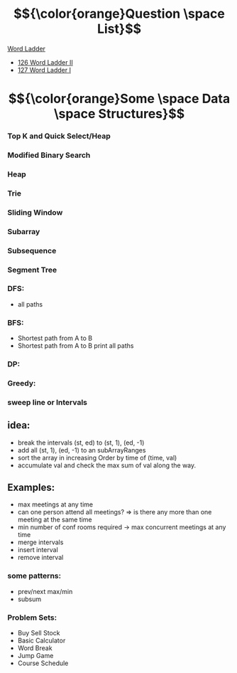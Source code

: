 # $${\color{orange}Question \space List}$$

[Word Ladder](https://github.com/1688168/Leetcode/blob/main/%5B0126%5D%20Word%20Ladder.md "Read Me")
- [126 Word Ladder II](https://github.com/1688168/Leetcode/blob/main/%5B0127%5D%20Word%20Ladder%20II.py "II")
- [127 Word Ladder I](https://github.com/1688168/Leetcode/blob/main/%5B0126%5D%20Word%20Ladder.py "I")


# $${\color{orange}Some \space Data \space Structures}$$

### Top K and Quick Select/Heap
### Modified Binary Search
### Heap
### Trie
### Sliding Window
### Subarray
### Subsequence
### Segment Tree
### DFS:
- all paths
### BFS:
- Shortest path from A to B
- Shortest path from A to B print all paths

### DP:
### Greedy:

### sweep line or Intervals
## idea:
- break the intervals (st, ed) to (st, 1), (ed, -1)
- add all (st, 1), (ed, -1) to an subArrayRanges
- sort the array in increasing Order by time of (time, val)
- accumulate val and check the max sum of val along the way.

## Examples:
- max meetings at any time
- can one person attend all meetings? => is there any more than one meeting at the same time
- min number of conf rooms required -> max concurrent meetings at any time
- merge intervals
- insert interval
- remove interval


### some patterns:
- prev/next max/min
- subsum

### Problem Sets:
- Buy Sell Stock
- Basic Calculator
- Word Break
- Jump Game
- Course Schedule
